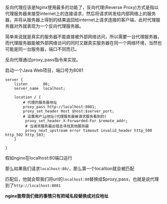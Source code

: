 反向代理应该是Nginx使用最多的功能了，反向代理(Reverse Proxy)方式是指以代理服务器来接受internet上的连接请求，然后将请求转发给内部网络上的服务器，并将从服务器上得到的结果返回给internet上请求连接的客户端，此时代理服务器对外就表现为一个反向代理服务器。

简单来说就是真实的服务器不能直接被外部网络访问，所以需要一台代理服务器，而代理服务器能被外部网络访问的同时又跟真实服务器在同一个网络环境，当然也可能是同一台服务器，端口不同而已。

反向代理通过proxy_pass指令来实现。

启动一个Java Web项目，端口号为8081
```nginx
server {
    listen       80;
    server_name  localhost;

    location / {
	    # 代理的服务器地址
        proxy_pass http://localhost:8081;
        proxy_set_header Host $host:$server_port;
        # 设置用户ip地址(代理服务器被请求服务看到的)
         proxy_set_header X-Forwarded-For $remote_addr;
         # 当请求服务器出错去寻找其他服务器
         proxy_next_upstream error timeout invalid_header http_500 http_502 http_503;
    }

}
```

假如nginx在localhost:80端口运行

那么如果我们请求`localhost:80/`，那么第一个localtion就会被匹配

匹配后，他就会帮我们将url的`localhost:80`替换成$proxy_pass，也就是说代理到了`http://localhost:8081`

**nginx能帮我们做的事情只有把域名段替换成对应地址**